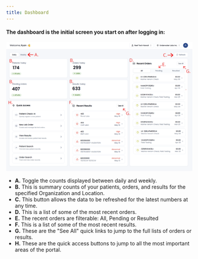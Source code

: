 ```yaml
---
title: Dashboard
---
```


#### The dashboard is the initial screen you start on after logging in:
![Dashboard Screenshot](/src/assets/screenPrints/dashboard.png)
<br />


- **A.** Toggle the counts displayed between daily and weekly.
- **B.** This is summary counts of your patients, orders, and results for the specified Organization and Location.
- **C.** This button allows the data to be refreshed for the latest numbers at any time.
- **D.** This is a list of some of the most recent orders.
- **E.** The recent orders are filterable: All, Pending or Resulted
- **F.** This is a list of some of the most recent results.
- **G.** These are the "See All" quick links to jump to the full lists of orders or results.
- **H.** These are the quick access buttons to jump to all the most important areas of the portal.

